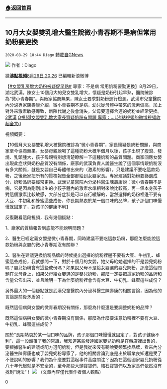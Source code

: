 ###  [:house:返回首頁](https://github.com/ourhimalayas/txt)
---

## 10月大女嬰雙乳增大醫生說微小青春期不是病但常用奶粉要更換
`2020-08-29 18:44 Diago` [轉載自GNews](https://gnews.org/zh-hant/323896/)

![](https://s3.amazonaws.com/gnews-media-offload/wp-content/uploads/2020/08/29184109/%E5%B0%81%E9%9D%A2-101.jpg)
作者：Diago

據[**沸點視頻**](https://weibo.com/u/5145725878?refer_flag=0000015010_&amp;from=feed&amp;loc=nickname)[8月29日 20:26](https://weibo.com/5145725878/JibTexmvg?ref=home&amp;rid=3_0_8_2704798329485117513_8_0_0) 已編輯新浪微博

【[#女嬰乳房增大奶粉被疑促早熟#](https://s.weibo.com/weibo?q=%23%E5%A5%B3%E5%A9%B4%E4%B9%B3%E6%88%BF%E5%A2%9E%E5%A4%A7%E5%A5%B6%E7%B2%89%E8%A2%AB%E7%96%91%E4%BF%83%E6%97%A9%E7%86%9F%23&amp;from=default) 專家：不是病 常用奶粉要勤更換】8月29日，湖北武漢。陳女士10個月大的兒女雙乳增大，懷疑是奶粉引起早熟，醫院確診為“微小青春期”。與廠家協商無果，陳女士要求對奶粉進行檢測。武漢市兒童醫院內分泌專家陳壽康介紹，微小青春期不是病，幼兒從母體中帶來的激素偏高，加上對外來激素敏感導致，新陳代謝之後會消失，父母要選擇合適的奶粉並經常更換。[2武漢](https://weibo.com/p/1001018008642010000000000)
[O視頻|女嬰雙乳增大家長質疑奶粉有問題 專家：…](http://t.cn/A642Q5Us)[L沸點視頻的微博視頻](http://t.cn/A642QVgu)[收起全文d](void%280%29;)

視頻概要：

【10個月大女嬰雙乳增大被醫院確診為“微小青春期”，家長懷疑是奶粉問題，與商家至今協商無果。女嬰母親說喝了這種奶粉大概半個月以後，孩子出現了腹瀉、發燒、乳頭腫大，孩子母親特別想清楚瞭解一下這種奶粉的品質問題。商家回應女嬰出現此症狀與奶粉品質沒有關係，廠家的武漢負責人說醫生說了這個事情跟奶粉沒有多大關係，就是女嬰自己母體帶出來的（激素的影響），只是建議不要吃這款奶粉，之後廠家把所有的質檢報告全部都給到女嬰家長。專家建議對奶粉要篩選成分，奶粉品牌要經常更換。武漢兒童醫院內分泌科醫生陳壽康說：微小青春期不是病，它是因為剛剛出生的小孩子體內的激素水準相對來說比較高，再一個本身孩子對這個激素比較敏感，大部分症狀是可以自行緩解的，當然選擇的奶粉裡邊不要有大豆、牛初乳和蜂蜜這些成份，你長期熱衷於某一個口味的品牌，孩子那個口味慢慢就固定了，對孩子的健康不利】

反復觀看這段視頻，我有幾個疑點：

1、廠家的質檢報告到底能不能說明問題？

2、醫生已經定義女嬰是微小青春期，同時建議不要吃這款奶粉，那麼怎麼能說這款奶粉與女嬰的微小青春期沒有關聯？

3、醫生在建議更換奶粉品牌的時候提出選擇的奶粉裡邊不要有大豆、牛初乳、蜂蜜這些成份，我就想問一下，對於十個月的女嬰，她父母給她選擇的不是嬰兒奶粉嗎？嬰兒奶粉會有這些成份嗎？如果說父母不是給女嬰選的嬰兒奶粉，那麼這個問題在父母身上，如果父母給女嬰選的是嬰兒奶粉，那麼一定要把這家奶粉的品牌和含量公佈出來，並且說明一下為什麼奶粉裡會含有大豆、牛初乳、蜂蜜這些成份？

另外最大的一個疑點就是武漢兒童醫院內分泌科醫生陳壽康的相關言論，因為他的言論是前後矛盾的：

既然這個病與女嬰的微青春期沒有關係，那麼為什麼還是要調整奶粉的品牌？

既然這個病與女嬰的微小青春期沒有關係，那麼為什麼要注意奶粉裡不要有大豆、牛初乳、蜂蜜這些成份？

關於“長期熱衷於某一個口味的品牌，孩子那個口味慢慢就固定了，對孩子健康不利”，這一段顛覆了我的常識，我知道某些發達國家嬰兒奶粉是在藥店裡出售的，要根據醫生的建議或配方選配奶粉，但是我從來沒有聽說要頻繁換品牌，看來內分泌醫生陳壽康也成了嬰兒奶粉專家了，他的相關言論到底是出於職業良知還是受了不便說明的影響？我們為什麼要對這起事件高度關注？因為在這個國家嬰兒奶粉從八十年代起就是不安全的，至今那些大頭寶寶們、結石寶寶們以及家長們依然沒有找到“說法”！
![](https://s3.amazonaws.com/gnews-media-offload/wp-content/uploads/2020/08/29184119/%E6%8D%95%E8%8E%B71_%E5%89%AF%E6%9C%AC-1.jpg)
（文章內容僅代表作者個人觀點）

0
